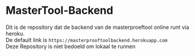 # MasterTool-Backend
Dit is de repository dat de backend van de masterproeftool online runt via heroku.\
De default link is `https://masterprooftoolbackend.herokuapp.com`\
Deze Repository is niet bedoeld om lokaal te runnen
